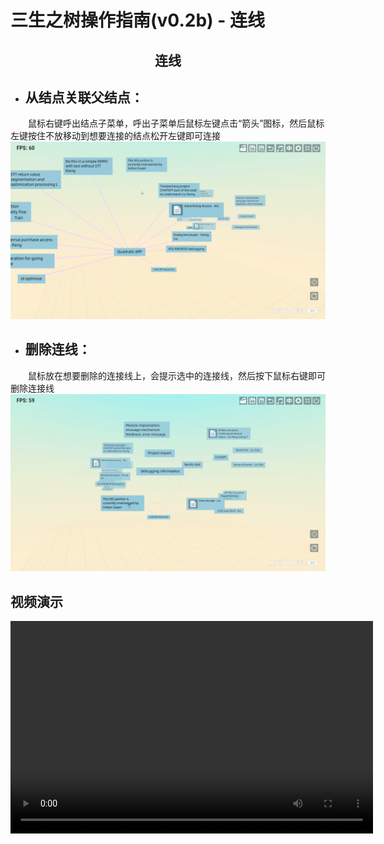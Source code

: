 # 三生之树操作指南(v0.2b) - 连线

## <div align="center">连线</div>

* ## 从结点关联父结点：
&emsp;&emsp;鼠标右键呼出结点子菜单，呼出子菜单后鼠标左键点击“箭头”图标，然后鼠标左键按住不放移动到想要连接的结点松开左键即可连接
![LigatureFather](images/Ligature/LigatureFather.gif)

* ## 删除连线：
&emsp;&emsp;鼠标放在想要删除的连接线上，会提示选中的连接线，然后按下鼠标右键即可删除连接线
![DeleteLigature](images/Ligature/DeleteLigature.gif)
## 视频演示

<video width="580" height="340" controls>
  <source src="../videos/video2.mp4" type="video/mp4">
  Your browser does not support the video tag.
</video>
